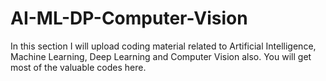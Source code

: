 # AI-ML-DP-Computer-Vision
In this section I will upload coding material related to Artificial Intelligence, Machine Learning, Deep Learning and Computer Vision also. You will get most of the valuable codes here.
